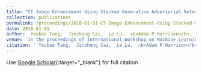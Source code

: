 ```yaml
---
title: "CT Image Enhancement Using Stacked Generative Adversarial Networks and Transfer Learning for Lesion Segmentation Improvement"
collection: publications
permalink: /proceedings/2018-01-01-CT-Image-Enhancement-Using-Stacked-Generative-Adversarial-Networks-and-Transfer-Learning-for-Lesion-Segmentation-Improvement
date: 2018-01-01
author:  Youbao Tang,  Jinzheng Cai,  Le Lu,  <b>Adam P Harrison</b>,  Ke Yan,  Jing Xiao,  Lin Yang,  Ronald M Summers, 
venue: 'In the proceedings of International Workshop on Machine Learning in Medical Imaging'
citation: ' Youbao Tang,  Jinzheng Cai,  Le Lu,  <b>Adam P Harrison</b>,  Ke Yan,  Jing Xiao,  Lin Yang,  Ronald M Summers, &quot;CT Image Enhancement Using Stacked Generative Adversarial Networks and Transfer Learning for Lesion Segmentation Improvement.&quot; In the proceedings of International Workshop on Machine Learning in Medical Imaging, 2018.'
---
```

Use [Google Scholar](https://scholar.google.com/scholar?q=CT+Image+Enhancement+Using+Stacked+Generative+Adversarial+Networks+and+Transfer+Learning+for+Lesion+Segmentation+Improvement){:target="_blank"} for full citation